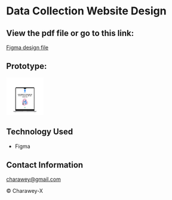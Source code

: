 # Data Collection Website Design


## View the pdf file or go to this link:

[Figma design file](https://www.figma.com/file/IurlVopAWYSmFCEgCU82Zd/Data-Collection-Tool?node-id=0%3A1&t=fajlcrie7a1qcXLK-1)


## Prototype:


[<img src="screenshot.png" width="100" height="100">](https://www.figma.com/proto/IurlVopAWYSmFCEgCU82Zd/Data-Collection-Tool?node-id=2-2&scaling=scale-down&page-id=0%3A1&starting-point-node-id=2%3A2)


## Technology Used
- Figma


## Contact Information

<a href="mailto:charawey@gmail.com">charawey@gmail.com</a>



© Charawey-X
